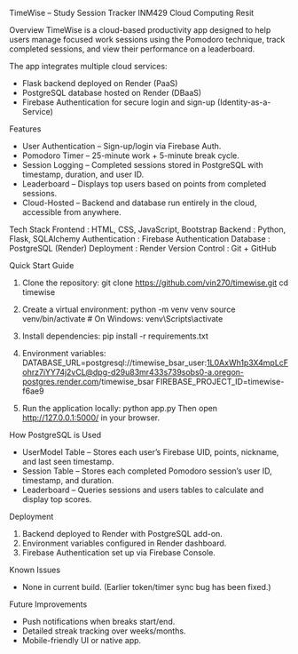 TimeWise – Study Session Tracker
INM429 Cloud Computing Resit

Overview
TimeWise is a cloud-based productivity app designed to help users manage focused work sessions using the Pomodoro technique, track completed sessions, and view their performance on a leaderboard.

The app integrates multiple cloud services:
- Flask backend deployed on Render (PaaS)
- PostgreSQL database hosted on Render (DBaaS)
- Firebase Authentication for secure login and sign-up (Identity-as-a-Service)

Features
- User Authentication – Sign-up/login via Firebase Auth.
- Pomodoro Timer – 25-minute work + 5-minute break cycle.
- Session Logging – Completed sessions stored in PostgreSQL with timestamp, duration, and user ID.
- Leaderboard – Displays top users based on points from completed sessions.
- Cloud-Hosted – Backend and database run entirely in the cloud, accessible from anywhere.

Tech Stack
Frontend        : HTML, CSS, JavaScript, Bootstrap
Backend         : Python, Flask, SQLAlchemy
Authentication  : Firebase Authentication 
Database        : PostgreSQL (Render)
Deployment      : Render 
Version Control : Git + GitHub

Quick Start Guide
1. Clone the repository:
   git clone https://github.com/vin270/timewise.git 
   cd timewise

2. Create a virtual environment:
   python -m venv venv
   source venv/bin/activate   # On Windows: venv\Scripts\activate

3. Install dependencies:
   pip install -r requirements.txt

4. Environment variables:
   DATABASE_URL=postgresql://timewise_bsar_user:1L0AxWh1p3X4mpLcFohrz7iYY74j2vCL@dpg-d29u83mr433s739sobs0-a.oregon-postgres.render.com/timewise_bsar
   FIREBASE_PROJECT_ID=timewise-f6ae9

5. Run the application locally:
   python app.py
   Then open http://127.0.0.1:5000/ in your browser.

How PostgreSQL is Used
- UserModel Table – Stores each user’s Firebase UID, points, nickname, and last seen timestamp.
- Session Table – Stores each completed Pomodoro session’s user ID, timestamp, and duration.
- Leaderboard – Queries sessions and users tables to calculate and display top scores.

Deployment
1. Backend deployed to Render with PostgreSQL add-on.
2. Environment variables configured in Render dashboard.
3. Firebase Authentication set up via Firebase Console.

Known Issues
- None in current build. (Earlier token/timer sync bug has been fixed.)

Future Improvements
- Push notifications when breaks start/end.
- Detailed streak tracking over weeks/months.
- Mobile-friendly UI or native app.
